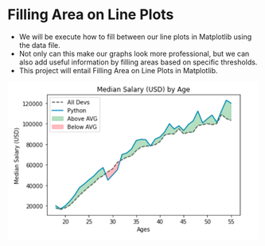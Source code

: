 # Filling Area on Line Plots

- We will be execute how to fill between our line plots in Matplotlib using the data file.
- Not only can this make our graphs look more professional, but we can also add useful information by filling areas based on specific thresholds.
- This project will entail Filling Area on Line Plots in Matplotlib.


![StackPlot_Chart](./Images/FillingAreaonLinePlots.png)